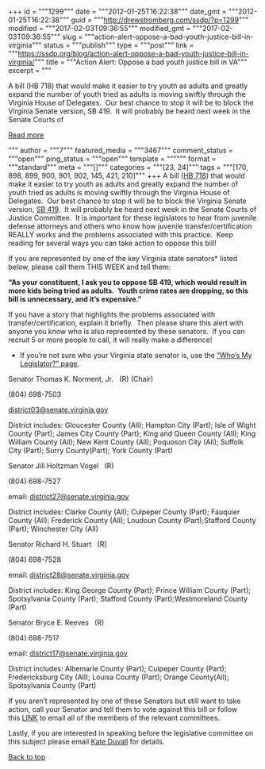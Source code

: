 +++
id = """1299"""
date = """2012-01-25T16:22:38"""
date_gmt = """2012-01-25T16:22:38"""
guid = """http://drewstromberg.com/ssdp/?p=1299"""
modified = """2017-02-03T09:36:55"""
modified_gmt = """2017-02-03T09:36:55"""
slug = """action-alert-oppose-a-bad-youth-justice-bill-in-virginia"""
status = """publish"""
type = """post"""
link = """https://ssdp.org/blog/action-alert-oppose-a-bad-youth-justice-bill-in-virginia/"""
title = """Action Alert: Oppose a bad youth justice bill in VA"""
excerpt = """<p>A bill (HB 718) that would make it easier to try youth as adults and greatly expand the number of youth tried as adults is moving swiftly through the Virginia House of Delegates.  Our best chance to stop it will be to block the Virginia Senate version, SB 419.  It will probably be heard next week in the Senate Courts of</p>
<div class="h10"></div>
<p><a class="more-link2 flat" href="https://ssdp.org/blog/action-alert-oppose-a-bad-youth-justice-bill-in-virginia/">Read more</a></p>
"""
author = """7"""
featured_media = """3467"""
comment_status = """open"""
ping_status = """open"""
template = """"""
format = """standard"""
meta = """[]"""
categories = """[23, 24]"""
tags = """[170, 898, 899, 900, 901, 902, 145, 421, 210]"""
+++
A bill (<a href="http://lis.virginia.gov/cgi-bin/legp604.exe?121+sum+HB718">HB 718</a>) that would make it easier to try youth as adults and greatly expand the number of youth tried as adults is moving swiftly through the Virginia House of Delegates.  Our best chance to stop it will be to block the Virginia Senate version, <a href="http://lis.virginia.gov/cgi-bin/legp604.exe?121+sum+SB419">SB 419</a>.  It will probably be heard next week in the Senate Courts of Justice Committee.  It is important for these legislators to hear from juvenile defense attorneys and others who know how juvenile transfer/certification REALLY works and the problems associated with this practice.  Keep reading for several ways you can take action to oppose this bill!



If you are represented by one of the key Virginia state senators* listed below, please call them THIS WEEK and tell them:



<strong>&#8220;As your constituent, I ask you to oppose SB 419, which would result in more kids being tried as adults.  Youth crime rates are dropping, so this bill is unnecessary, and it&#8217;s expensive.&#8221; </strong>



If you have a story that highlights the problems associated with transfer/certification, explain it briefly.  Then please share this alert with anyone you know who is also represented by these senators.  If you can recruit 5 or more people to call, it will really make a difference!



* If you&#8217;re not sure who your Virginia state senator is, use the <a href="http://conview.state.va.us/whosmy.nsf/main?openform">&#8220;Who&#8217;s My Legislator?&#8221; page</a>.



Senator Thomas K. Norment, Jr.   (R) (Chair)

(804) 698-7503

district03@senate.virginia.gov

District includes: Gloucester County (All); Hampton City (Part); Isle of Wight County (Part); James City County (Part); King and Queen County (All); King William County (All); New Kent County (All); Poquoson City (All); Suffolk City (Part); Surry County(Part); York County (Part)



Senator Jill Holtzman Vogel   (R)

(804) 698-7527

email: district27@senate.virginia.gov

District includes: Clarke County (All); Culpeper County (Part); Fauquier County (All); Frederick County (All); Loudoun County (Part);Stafford County (Part); Winchester City (All)



Senator Richard H. Stuart   (R)

(804) 698-7528

email: district28@senate.virginia.gov

District includes: King George County (Part); Prince William County (Part); Spotsylvania County (Part); Stafford County (Part);Westmoreland County (Part)



Senator Bryce E. Reeves   (R)

(804) 698-7517

email: district17@senate.virginia.gov

District includes: Albemarle County (Part); Culpeper County (Part); Fredericksburg City (All); Louisa County (Part); Orange County(All); Spotsylvania County (Part)



If you aren’t represented by one of these Senators but still want to take action, call your Senator and tell them to vote against this bill or follow this <a href="http://salsa.democracyinaction.org/o/1838/p/dia/action/public/?action_KEY=9249" target="_blank">LINK</a> to email all of the members of the relevant committees.



Lastly, if you are interested in speaking before the legislative committee on this subject please email <a href="mailto:kate@justice4all.org">Kate Duvall</a> for details.



<a title="Back to Top" href="http://ssdp.org/news/blog/action-alert-oppose-a-bad-youth-justice-bill-in-virginia#top">Back to top</a>
